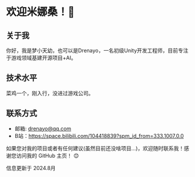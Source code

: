 # 欢迎米娜桑！👻

## 关于我
你好，我是梦小天幼，也可以是Drenayo，一名初级Unity开发工程师，目前专注于游戏领域基建开源项目+AI。

## 技术水平
菜鸡一个，刚入行，没进过游戏公司。

## 联系方式
- 邮箱: drenayo@qq.com
- B站：https://space.bilibili.com/104418839?spm_id_from=333.1007.0.0

如果您对我的项目或者有任何建议(虽然目前还没啥项目...)，欢迎随时联系我！感谢您访问我的 GitHub 主页！ 😊

信息更新于 2024.8月
